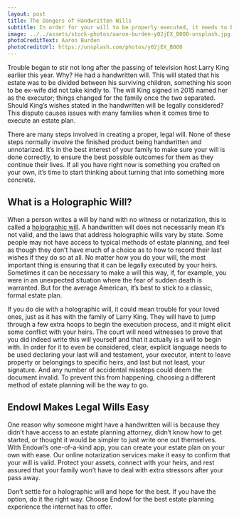```yaml
---
layout: post
title: The Dangers of Handwritten Wills
subtitle: In order for your will to be properly executed, it needs to be legally created. 
image: ../../assets/stock-photos/aaron-burden-y02jEX_B0O0-unsplash.jpg
photoCreditText: Aaron Burden
photoCreditUrl: https://unsplash.com/photos/y02jEX_B0O0
---
```

Trouble began to stir not long after the passing of television host Larry King earlier this year. Why? He had a handwritten will. This will stated that his estate was to be divided between his surviving children, something his soon to be ex-wife did not take kindly to. The will King signed in 2015 named her as the executor; things changed for the family once the two separated. Should King’s wishes stated in the handwritten will be legally considered? This dispute causes issues with many families when it comes time to execute an estate plan. 

There are many steps involved in creating a proper, legal will. None of these steps normally involve the finished product being handwritten and unnotarized. It’s in the best interest of your family to make sure your will is done correctly, to ensure the best possible outcomes for them as they continue their lives. If all you have right now is something you crafted on your own, it’s time to start thinking about turning that into something more concrete. 

## What is a Holographic Will? 
When a person writes a will by hand with no witness or notarization, this is called a [holographic will](https://www.investopedia.com/terms/h/holographic-will.asp#:~:text=A%20holographic%20will%20is%20a,specific%20requirements%20to%20be%20valid.). A handwritten will does not necessarily mean it’s not valid, and the laws that address holographic wills vary by state. Some people may not have access to typical methods of estate planning, and feel as though they don’t have much of a choice as to how to record their last wishes if they do so at all. No matter how you do your will, the most important thing is ensuring that it can be legally executed by your heirs. Sometimes it can be necessary to make a will this way, if, for example, you were in an unexpected situation where the fear of sudden death is warranted. But for the average American, it’s best to stick to a classic, formal estate plan. 

If you do die with a holographic will, it could mean trouble for your loved ones, just as it has with the family of Larry King. They will have to jump through a few extra hoops to begin the execution process, and it might elicit some conflict with your heirs. The court will need witnesses to prove that you did indeed write this will yourself and that it actually is a will to begin with. In order for it to even be considered, clear, explicit language needs to be used declaring your last will and testament, your executor, intent to leave property or belongings to specific heirs, and last but not least, your signature. And any number of accidental missteps could deem the document invalid. To prevent this from happening, choosing a different method of estate planning will be the way to go.


## Endowl Makes Legal Wills Easy
One reason why someone might have a handwritten will is because they didn’t have access to an estate planning attorney, didn’t know how to get started, or thought it would be simpler to just write one out themselves. With Endowl’s one-of-a-kind app, you can create your estate plan on your own with ease. Our online notarization services make it easy to confirm that your will is valid. Protect your assets, connect with your heirs, and rest assured that your family won’t have to deal with extra stressors after your pass away. 

Don’t settle for a holographic will and hope for the best. If you have the option, do it the right way. Choose Endowl for the best estate planning experience the internet has to offer. 
